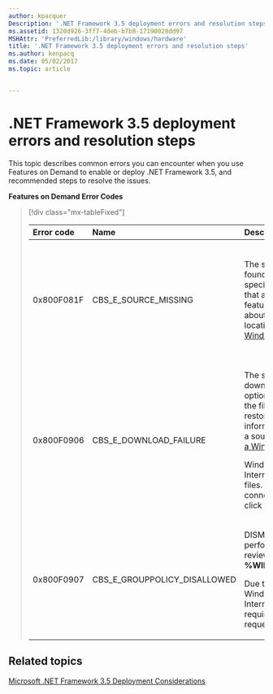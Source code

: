 ```yaml
---
author: kpacquer
Description: '.NET Framework 3.5 deployment errors and resolution steps'
ms.assetid: 1320d926-3ff7-4deb-b7b8-17190028dd97
MSHAttr: 'PreferredLib:/library/windows/hardware'
title: '.NET Framework 3.5 deployment errors and resolution steps'
ms.author: kenpacq
ms.date: 05/02/2017
ms.topic: article


---
```


# .NET Framework 3.5 deployment errors and resolution steps


This topic describes common errors you can encounter when you use Features on Demand to enable or deploy .NET Framework 3.5, and recommended steps to resolve the issues.

**Features on Demand Error Codes**

> [!div class="mx-tableFixed"]
> <table>
> <thead>
> <tr class="header">
> <th align="left">Error code</th>
> <th align="left">Name</th>
> <th align="left">Description</th>
> <th align="left">Resolution steps</th>
> </tr>
> </thead>
> <tbody>
> <tr class="odd">
> <td align="left"><p>0x800F081F</p></td>
> <td align="left"><p>CBS_E_SOURCE_MISSING</p></td>
> <td align="left"><p>The source files could not be found. Use the <strong>Source</strong> option to specify the location of the files that are required to restore the feature. For more information about how to specify a source location, see <a href="http://go.microsoft.com/fwlink/?LinkId=243077" data-raw-source="[Configure a Windows Repair Source](http://go.microsoft.com/fwlink/?LinkId=243077)">Configure a Windows Repair Source</a>.</p></td>
> <td align="left"><p>Verify that the source specified has the necessary files. The source argument should point to the <strong>\sources\sxs folder</strong> on the installation media or the Windows folder for a mounted image (for example, <strong>c:\mount\windows</strong> for an image mounted to <strong>c:\mount</strong>).</p></td>
> </tr>
> <tr class="even">
> <td align="left"><p>0x800F0906</p></td>
> <td align="left"><p>CBS_E_DOWNLOAD_FAILURE</p></td>
> <td align="left"><p>The source files could not be downloaded. Use the <strong>Source</strong> option to specify the location of the files that are required to restore the feature. For more information about how to specify a source location, see <a href="http://go.microsoft.com/fwlink/?LinkId=243077" data-raw-source="[Configure a Windows Repair Source](http://go.microsoft.com/fwlink/?LinkId=243077)">Configure a Windows Repair Source</a>.</p>
> <p>Windows couldn’t connect to the Internet to download necessary files. Make sure that the system is connected to the Internet and click <strong>Retry</strong>.</p></td>
> <td align="left"><p>Verify that the computer or server has connectivity to Windows Update, and that you are able to browse to <strong><a href="http://update.microsoft.com" data-raw-source="http://update.microsoft.com">http://update.microsoft.com</a></strong>. If WSUS is used to manage updates for this computer, verify that the Group Policy setting <strong>Contact Windows Update directly to download repair content instead of Windows Server Update Services (WSUS)</strong> is enabled.</p></td>
> </tr>
> <tr class="odd">
> <td align="left"><p>0x800F0907</p></td>
> <td align="left"><p>CBS_E_GROUPPOLICY_DISALLOWED</p></td>
> <td align="left"><p>DISM failed. No operation was performed. For more information, review the log file at <strong>%WINDIR%\logs\DISM\dism.log</strong>.</p>
> <p>Due to network policy settings, Windows couldn&#39;t connect to the Internet to download files required to complete the requested changes.</p></td>
> <td align="left"><p>Contact your network administrator for assistance with the <strong>Specify settings for optional component installation and component repair</strong> Group Policy setting.</p></td>
> </tr>
> </tbody>
> </table>

 

## <span id="related_topics"></span>Related topics


[Microsoft .NET Framework 3.5 Deployment Considerations](microsoft-net-framework-35-deployment-considerations.md)

 

 






